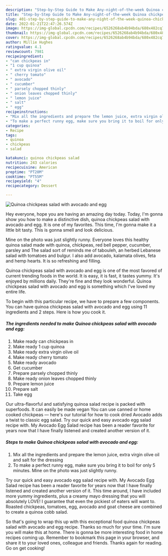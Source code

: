 ```yaml
---
description: "Step-by-Step Guide to Make Any-night-of-the-week Quinoa chickpeas salad with avocado and egg"
title: "Step-by-Step Guide to Make Any-night-of-the-week Quinoa chickpeas salad with avocado and egg"
slug: 401-step-by-step-guide-to-make-any-night-of-the-week-quinoa-chickpeas-salad-with-avocado-and-egg
date: 2022-01-21T22:47:26.574Z
image: https://img-global.cpcdn.com/recipes/6526268ab4b94bda/680x482cq70/quinoa-chickpeas-salad-with-avocado-and-egg-recipe-main-photo.jpg
thumbnail: https://img-global.cpcdn.com/recipes/6526268ab4b94bda/680x482cq70/quinoa-chickpeas-salad-with-avocado-and-egg-recipe-main-photo.jpg
cover: https://img-global.cpcdn.com/recipes/6526268ab4b94bda/680x482cq70/quinoa-chickpeas-salad-with-avocado-and-egg-recipe-main-photo.jpg
author: Millie Hughes
ratingvalue: 4.1
reviewcount: 7981
recipeingredient:
- "can chickpeas in"
- "1 cup quinoa"
- " extra virgin olive oil"
- " cherry tomato"
- " avocado"
- " cucumber"
- " parsely chopped thinly"
- " onion leaves chopped thinly"
- " lemon juice"
- " salt"
- " egg"
recipeinstructions:
- "Mix all the ingredients and prepare the lemon juice, extra virgin olive oil and salt for the dressing"
- "To make a perfect runny egg, make sure you bring it to boil for only 5 minutes. Mine on the photo was just slightly runny."
categories:
- Recipe
tags:
- quinoa
- chickpeas
- salad

katakunci: quinoa chickpeas salad 
nutrition: 243 calories
recipecuisine: American
preptime: "PT20M"
cooktime: "PT55M"
recipeyield: "4"
recipecategory: Dessert

---
```



![Quinoa chickpeas salad with avocado and egg](https://img-global.cpcdn.com/recipes/6526268ab4b94bda/680x482cq70/quinoa-chickpeas-salad-with-avocado-and-egg-recipe-main-photo.jpg)

Hey everyone, hope you are having an amazing day today. Today, I'm gonna show you how to make a distinctive dish, quinoa chickpeas salad with avocado and egg. It is one of my favorites. This time, I'm gonna make it a little bit tasty. This is gonna smell and look delicious.

Mine on the photo was just slightly runny. Everyone loves this healthy quinoa salad made with quinoa, chickpeas, red bell pepper, cucumber, parsley and The salad sort of reminds me of tabouleh, an herbed Lebanese salad with tomatoes and bulgur. I also add avocado, kalamata olives, feta and hemp hearts. It is so refreshing and filling.

Quinoa chickpeas salad with avocado and egg is one of the most favored of current trending foods in the world. It is easy, it is fast, it tastes yummy. It's enjoyed by millions daily. They're fine and they look wonderful. Quinoa chickpeas salad with avocado and egg is something which I've loved my entire life.


To begin with this particular recipe, we have to prepare a few components. You can have quinoa chickpeas salad with avocado and egg using 11 ingredients and 2 steps. Here is how you cook it.

<!--inarticleads1-->

##### The ingredients needed to make Quinoa chickpeas salad with avocado and egg:

1. Make ready can chickpeas in
1. Make ready 1 cup quinoa
1. Make ready  extra virgin olive oil
1. Make ready  cherry tomato
1. Make ready  avocado
1. Get  cucumber
1. Prepare  parsely chopped thinly
1. Make ready  onion leaves chopped thinly
1. Prepare  lemon juice
1. Prepare  salt
1. Take  egg


Our ultra-flavorful and satisfying quinoa salad recipe is packed with superfoods. It can easily be made vegan You can use canned or home cooked chickpeas — here&#39;s our tutorial for how to cook dried Avocado adds a twist to classic egg salad. Try our quick and easy avocado egg salad recipe with. My Avocado Egg Salad recipe has been a reader favorite for years now that I have finally listened and created another version of it. 

<!--inarticleads2-->

##### Steps to make Quinoa chickpeas salad with avocado and egg:

1. Mix all the ingredients and prepare the lemon juice, extra virgin olive oil and salt for the dressing
1. To make a perfect runny egg, make sure you bring it to boil for only 5 minutes. Mine on the photo was just slightly runny.


Try our quick and easy avocado egg salad recipe with. My Avocado Egg Salad recipe has been a reader favorite for years now that I have finally listened and created another version of it. This time around, I have included more yummy ingredients, plus a creamy mayo dressing that you will absolutely LOVE! I guarantee that even the pickiest of eaters will want to. Roasted chickpeas, tomatoes, egg, avocado and goat cheese are combined to create a quinoa cobb salad. 

So that's going to wrap this up with this exceptional food quinoa chickpeas salad with avocado and egg recipe. Thanks so much for your time. I'm sure you will make this at home. There is gonna be more interesting food in home recipes coming up. Remember to bookmark this page in your browser, and share it to your loved ones, colleague and friends. Thanks again for reading. Go on get cooking!
